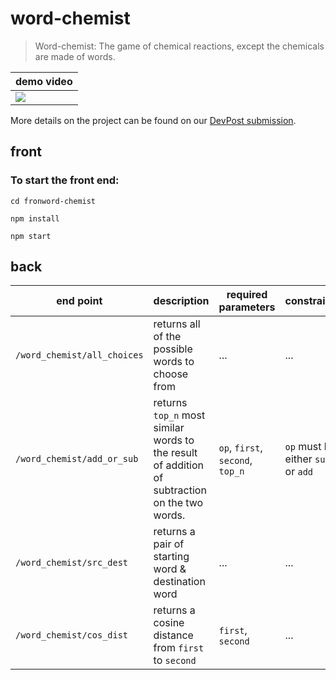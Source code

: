 # word-chemist
> Word-chemist: The game of chemical reactions, except the chemicals are made of words. 

demo video |
 --- | 
[![](http://img.youtube.com/vi/gumyUyn4nZM/0.jpg)](http://www.youtube.com/watch?v=gumyUyn4nZM "Word-chemist: The game of chemical reactions, except the chemicals are made of words.") |


More details on the project can be found on our [DevPost submission](https://devpost.com/software/word-chemist?ref_content=user-portfolio&ref_feature=in_progress).

## front
### To start the front end:
```
cd fronword-chemist
```
```
npm install
```
```
npm start
```

## back
end point | description |  required parameters | constraints
--- | --- | --- | --- |
`/word_chemist/all_choices`| returns all of the possible words to choose from | ... | ... |
`/word_chemist/add_or_sub`| returns `top_n` most similar words to the result of addition of subtraction on the two words. |  `op`, `first`, `second`, `top_n` | `op` must be either `sub` or `add`|
`/word_chemist/src_dest` | returns a pair of starting word & destination word | ... | ... |
`/word_chemist/cos_dist` | returns a cosine distance from `first` to `second` | `first`, `second` | ... |

